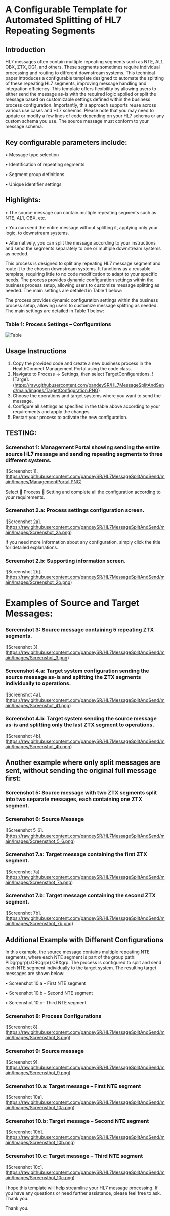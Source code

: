 # A Configurable Template for Automated Splitting of HL7 Repeating Segments

## Introduction
HL7 messages often contain multiple repeating segments such as NTE, AL1, OBX, ZTX, DG1, and others. These segments sometimes require individual processing and routing to different downstream systems. This technical paper introduces a configurable template designed to automate the splitting of these repeating HL7 segments, improving message handling and integration efficiency.
This template offers flexibility by allowing users to either send the message as-is with the required logic applied or split the message based on customizable settings defined within the business process configuration. Importantly, this approach supports reuse across various use cases and HL7 schemas. Please note that you may need to update or modify a few lines of code depending on your HL7 schema or any custom schema you use. The source message must conform to your message schema.

## Key configurable parameters include:

•	Message type selection

•	Identification of repeating segments

•	Segment group definitions

•	Unique identifier settings


## Highlights:

•	The source message can contain multiple repeating segments such as NTE, AL1, OBX, etc.

•	You can send the entire message without splitting it, applying only your logic, to downstream systems.

•	Alternatively, you can split the message according to your instructions and send the segments separately to one or multiple downstream systems as needed.

This process is designed to split any repeating HL7 message segment and route it to the chosen downstream systems.  It functions as a reusable template, requiring little to no code modification to adapt to your specific needs. The process provides dynamic configuration settings within the business process setup, allowing users to customize message splitting as needed. The main settings are detailed in Table 1 below:

The process provides dynamic configuration settings within the business process setup, allowing users to customize message splitting as needed. The main settings are detailed in Table 1 below:

### Table 1: Process Settings – Configurations

![Table](https://raw.githubusercontent.com/pandeySR/HL7MessageSplitAndSend/main/Images/Table.PNG)

## Usage Instructions
1.	Copy the provided code and create a new business process in the HealthConnect Management Portal using the code class.
2.	Navigate to Process → Settings, then select TargetConfigurations.
   ![Targe].(https://raw.githubusercontent.com/pandeySR/HL7MessageSplitAndSend/main/Images/TargetConfiguration.PNG)
4.	Choose the operations and target systems where you want to send the message.
5.	Configure all settings as specified in the table above according to your requirements and apply the changes.
6.	Restart your process to activate the new configuration.

## TESTING:
### Screenshot 1: Management Portal showing sending the entire source HL7 message and sending repeating segments to three different systems.
![Screenshot 1].(https://raw.githubusercontent.com/pandeySR/HL7MessageSplitAndSend/main/Images/ManagementPortal.PNG)

Select  Process  Setting and complete all the configuration according to your requirements.
### Screenshot 2.a: Process settings configuration screen.
![Screenshot 2a].(https://raw.githubusercontent.com/pandeySR/HL7MessageSplitAndSend/main/Images/Screenshot_2a.png)

If you need more information about any configuration, simply click the title for detailed explanations.

### Screenshot 2.b: Supporting information screen.
![Screenshot 2b].(https://raw.githubusercontent.com/pandeySR/HL7MessageSplitAndSend/main/Images/Screenshot_2b.png)

# Examples of Source and Target Messages: 
### Screenshot 3: Source message containing 5 repeating ZTX segments.
![Screenshot 3].(https://raw.githubusercontent.com/pandeySR/HL7MessageSplitAndSend/main/Images/Screenshot_3.png)

### Screenshot 4.a: Target system configuration sending the source message as-is and splitting the ZTX segments individually to operations.
![Screenshot 4a].(https://raw.githubusercontent.com/pandeySR/HL7MessageSplitAndSend/main/Images/Screenshot_41.png)

### Screenshot 4.b: Target system sending the source message as-is and splitting only the last ZTX segment to operations.
![Screenshot 4b].(https://raw.githubusercontent.com/pandeySR/HL7MessageSplitAndSend/main/Images/Screenshot_4b.png)

## Another example where only split messages are sent, without sending the original full message first:

### Screenshot 5: Source message with two ZTX segments split into two separate messages, each containing one ZTX segment.
### Screenshot 6: Source Message

![Screenshot 5_6].(https://raw.githubusercontent.com/pandeySR/HL7MessageSplitAndSend/main/Images/Screensthot_5_6.png)


### Screenshot 7.a: Target message containing the first ZTX  segment.
![Screenshot 7a].(https://raw.githubusercontent.com/pandeySR/HL7MessageSplitAndSend/main/Images/Screensthot_7a.png)

### Screenshot 7.b: Target message containing the second ZTX segment.
![Screenshot 7b].(https://raw.githubusercontent.com/pandeySR/HL7MessageSplitAndSend/main/Images/Screensthot_7b.png)

## Additional Example with Different Configurations
In this example, the source message contains multiple repeating NTE segments, where each NTE segment is part of the group path: PIDgrpgrp().ORCgrp().OBXgrp.
The process is configured to split and send each NTE segment individually to the target system. The resulting target messages are shown below:

•	Screenshot 10.a – First NTE segment

•	Screenshot 10.b – Second NTE segment

•	Screenshot 10.c– Third NTE segment


### Screenshot 8: Process Configurations
![Screenshot 8].(https://raw.githubusercontent.com/pandeySR/HL7MessageSplitAndSend/main/Images/Screensthot_8.png)

### Screenshot 9: Source message 
![Screenshot 9].(https://raw.githubusercontent.com/pandeySR/HL7MessageSplitAndSend/main/Images/Screensthot_9.png)

### Screenshot 10.a: Target message – First NTE segment
![Screenshot 10a].(https://raw.githubusercontent.com/pandeySR/HL7MessageSplitAndSend/main/Images/Screensthot_10a.png)
### Screenshot 10.b: Target message – Second NTE segment
![Screenshot 10b].(https://raw.githubusercontent.com/pandeySR/HL7MessageSplitAndSend/main/Images/Screensthot_10b.png)
### Screenshot 10.c: Target message – Third NTE segment
![Screenshot 10c].(https://raw.githubusercontent.com/pandeySR/HL7MessageSplitAndSend/main/Images/Screensthot_10c.png)

I hope this template will help streamline your HL7 message processing. If you have any questions or need further assistance, please feel free to ask.
Thank you.

Thank you.
